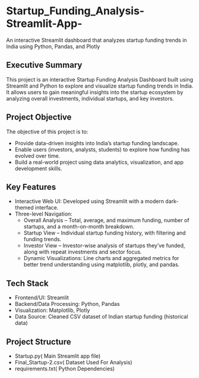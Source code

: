# Startup_Funding_Analysis-Streamlit-App-
An interactive Streamlit dashboard that analyzes startup funding trends in India using Python, Pandas, and Plotly

## Executive Summary

This project is an interactive Startup Funding Analysis Dashboard built using Streamlit and Python to explore and visualize startup funding trends in India. It allows users to gain meaningful insights into the startup ecosystem by analyzing overall investments, individual startups, and key investors.

## Project Objective
The objective of this project is to:
  - Provide data-driven insights into India’s startup funding landscape.
  - Enable users (investors, analysts, students) to explore how funding has evolved over time.
  - Build a real-world project using data analytics, visualization, and app development skills.

## Key Features
- Interactive Web UI: Developed using Streamlit with a modern dark-themed interface.
- Three-level Navigation:
  - Overall Analysis – Total, average, and maximum funding, number of startups, and a month-on-month breakdown.
  - Startup View – Individual startup funding history, with filtering and funding trends.
  - Investor View – Investor-wise analysis of startups they’ve funded, along with repeat investments and sector focus.
  - Dynamic Visualizations: Line charts and aggregated metrics for better trend understanding using matplotlib, plotly, and pandas.
 
## Tech Stack
- Frontend/UI: Streamlit
- Backend/Data Processing: Python, Pandas
- Visualization: Matplotlib, Plotly
- Data Source: Cleaned CSV dataset of Indian startup funding (historical data)

## Project Structure
- Startup.py( Main Streamlit app file)
- Final_Startup-2.csv( Dataset Used For Analysis)
- requirements.txt( Python Dependencies)


